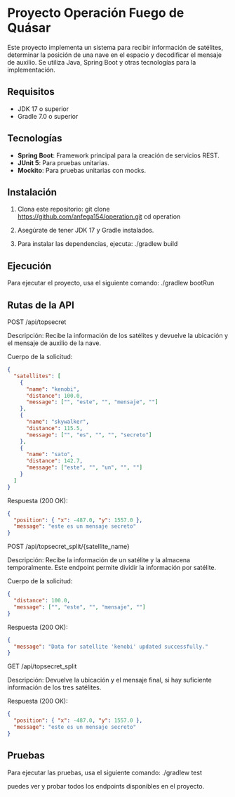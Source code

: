 # Proyecto Operación Fuego de Quásar

Este proyecto implementa un sistema para recibir información de satélites, determinar la posición de una nave en el espacio y decodificar el mensaje de auxilio. Se utiliza Java, Spring Boot y otras tecnologías para la implementación.

## Requisitos

- JDK 17 o superior
- Gradle 7.0 o superior

## Tecnologías

- **Spring Boot**: Framework principal para la creación de servicios REST.
- **JUnit 5**: Para pruebas unitarias.
- **Mockito**: Para pruebas unitarias con mocks.

## Instalación

1. Clona este repositorio:
   git clone https://github.com/anfega154/operation.git
   cd operation
   
2.	Asegúrate de tener JDK 17 y Gradle instalados.
3.	Para instalar las dependencias, ejecuta: ./gradlew build

## Ejecución

Para ejecutar el proyecto, usa el siguiente comando: ./gradlew bootRun

## Rutas de la API

POST /api/topsecret

Descripción: Recibe la información de los satélites y devuelve la ubicación y el mensaje de auxilio de la nave.

Cuerpo de la solicitud:
```json
{
  "satellites": [
    {
      "name": "kenobi",
      "distance": 100.0,
      "message": ["", "este", "", "mensaje", ""]
    },
    {
      "name": "skywalker",
      "distance": 115.5,
      "message": ["", "es", "", "", "secreto"]
    },
    {
      "name": "sato",
      "distance": 142.7,
      "message": ["este", "", "un", "", ""]
    }
  ]
}
```
Respuesta (200 OK):
```json
{
  "position": { "x": -487.0, "y": 1557.0 },
  "message": "este es un mensaje secreto"
}
```

POST /api/topsecret_split/{satellite_name}

Descripción: Recibe la información de un satélite y la almacena temporalmente. Este endpoint permite dividir la información por satélite.

Cuerpo de la solicitud:
```json
{
  "distance": 100.0,
  "message": ["", "este", "", "mensaje", ""]
}
```

Respuesta (200 OK):
```json
{
  "message": "Data for satellite 'kenobi' updated successfully."
}
```
GET /api/topsecret_split

Descripción: Devuelve la ubicación y el mensaje final, si hay suficiente información de los tres satélites.

Respuesta (200 OK):

```json
{
  "position": { "x": -487.0, "y": 1557.0 },
  "message": "este es un mensaje secreto"
}
```

## Pruebas

Para ejecutar las pruebas, usa el siguiente comando: ./gradlew test

puedes ver y probar todos los endpoints disponibles en el proyecto.